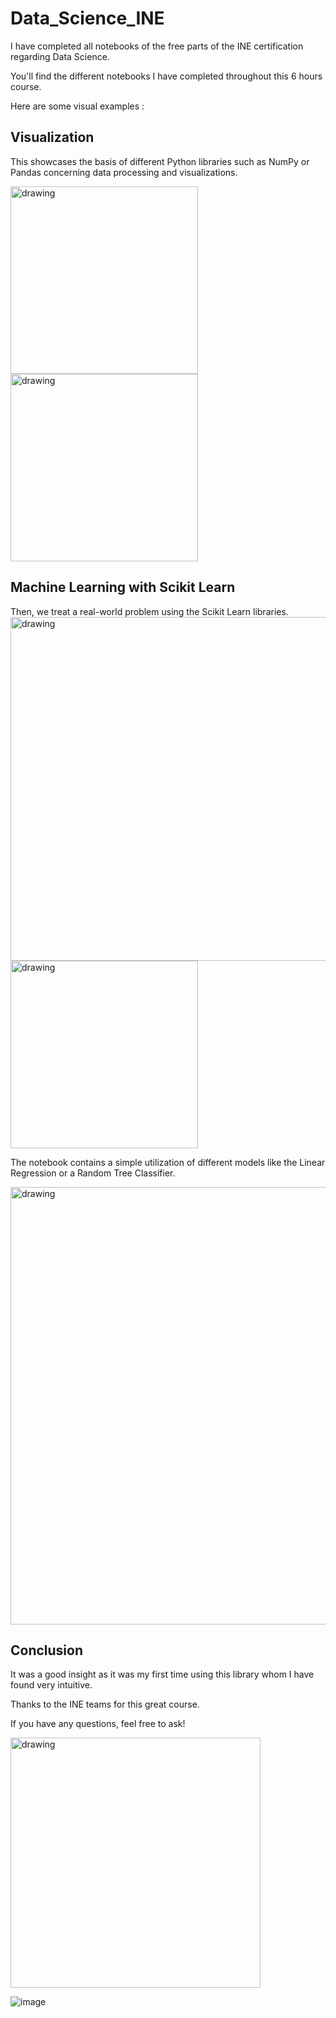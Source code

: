 # Data_Science_INE
I have completed all notebooks of the free parts of the INE certification regarding Data Science. 

You'll find the different notebooks I have completed throughout this 6 hours course.

Here are some visual examples :

## Visualization
This showcases the basis of different Python libraries such as NumPy or Pandas concerning data processing and visualizations.


<img src=https://user-images.githubusercontent.com/51094403/136029303-13d3f3e9-7661-469b-95a9-752aea27089b.png alt="drawing" width="300"/>
<img src=https://user-images.githubusercontent.com/51094403/136029412-d0396796-5856-486e-9c7f-8919aba69deb.png alt="drawing" width="300"/>

## Machine Learning with Scikit Learn
Then, we treat a real-world problem using the Scikit Learn libraries. 
<img src=https://user-images.githubusercontent.com/51094403/136031623-c0f79b63-f856-4a35-b1f1-d6df0c6ce148.png alt="drawing" width="550"/>
<img src=https://user-images.githubusercontent.com/51094403/136031734-3fd924fa-c717-49fc-8d6e-3f164762a31b.png alt="drawing" width="300"/>

The notebook contains a simple utilization of different models like the Linear Regression or a Random Tree Classifier.

<img src=https://user-images.githubusercontent.com/51094403/136031904-31bb6b57-1ea2-4639-92e9-bf89d501e41f.png alt="drawing" width="700"/>

## Conclusion 

It was a good insight as it was my first time using this library whom I have found very intuitive.

Thanks to the INE teams for this great course. 

If you have any questions, feel free to ask! 


<img src=https://user-images.githubusercontent.com/51094403/136016292-228718c9-51b8-4edf-a733-c0962cd2e12f.png alt="drawing" width="400"/>

![image](https://user-images.githubusercontent.com/51094403/136015286-069e7a0f-1428-47a9-ba06-400d28830220.png)
